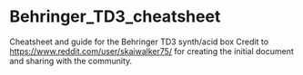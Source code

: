 # Behringer_TD3_cheatsheet
Cheatsheet and guide for the Behringer TD3 synth/acid box
Credit to https://www.reddit.com/user/skaiwalker75/ for creating the initial document and sharing with the community.

